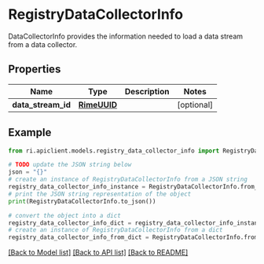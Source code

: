 # RegistryDataCollectorInfo

DataCollectorInfo provides the information needed to load a data stream from a data collector.

## Properties

Name | Type | Description | Notes
------------ | ------------- | ------------- | -------------
**data_stream_id** | [**RimeUUID**](RimeUUID.md) |  | [optional] 

## Example

```python
from ri.apiclient.models.registry_data_collector_info import RegistryDataCollectorInfo

# TODO update the JSON string below
json = "{}"
# create an instance of RegistryDataCollectorInfo from a JSON string
registry_data_collector_info_instance = RegistryDataCollectorInfo.from_json(json)
# print the JSON string representation of the object
print(RegistryDataCollectorInfo.to_json())

# convert the object into a dict
registry_data_collector_info_dict = registry_data_collector_info_instance.to_dict()
# create an instance of RegistryDataCollectorInfo from a dict
registry_data_collector_info_from_dict = RegistryDataCollectorInfo.from_dict(registry_data_collector_info_dict)
```
[[Back to Model list]](../README.md#documentation-for-models) [[Back to API list]](../README.md#documentation-for-api-endpoints) [[Back to README]](../README.md)

